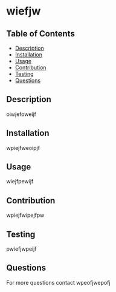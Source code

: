 # wiefjw
  
## Table of Contents
- [Description](#description)
- [Installation](#installation)
- [Usage](#usage)
- [Contribution](#contribution)
- [Testing](#testing)
- [Questions](#questions)
  
## Description
oiwjefoweijf

## Installation
wpiejfweoipjf

## Usage
wiejfpewijf

## Contribution
wpiejfwipejfpw

## Testing
pwiefjwpeijf

## Questions
For more questions contact wpeofjwepofj
  